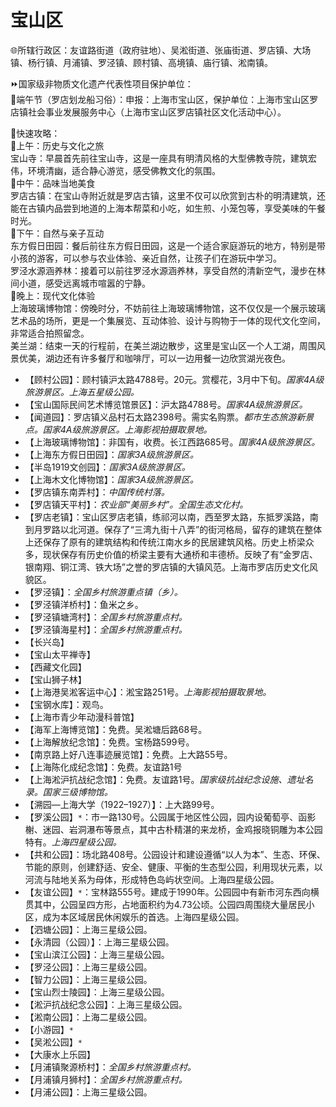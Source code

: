 # 宝山区  
🌐所辖行政区：友谊路街道（政府驻地）、吴淞街道、张庙街道、罗店镇、大场镇、杨行镇、月浦镇、罗泾镇、顾村镇、高境镇、庙行镇、淞南镇。  

⏩国家级非物质文化遗产代表性项目保护单位：  
🔸端午节（罗店划龙船习俗）：申报：上海市宝山区，保护单位：上海市宝山区罗店镇社会事业发展服务中心（上海市宝山区罗店镇社区文化活动中心）。  

🧭快速攻略：  
🔸上午：历史与文化之旅  
宝山寺：早晨首先前往宝山寺，这是一座具有明清风格的大型佛教寺院，建筑宏伟，环境清幽，适合静心游览，感受佛教文化的氛围。  
🔸中午：品味当地美食  
罗店古镇：在宝山寺附近就是罗店古镇，这里不仅可以欣赏到古朴的明清建筑，还能在古镇内品尝到地道的上海本帮菜和小吃，如生煎、小笼包等，享受美味的午餐时光。  
🔸下午：自然与亲子互动  
东方假日田园：餐后前往东方假日田园，这是一个适合家庭游玩的地方，特别是带小孩的游客，可以参与农业体验、亲近自然，让孩子们在游玩中学习。  
罗泾水源涵养林：接着可以前往罗泾水源涵养林，享受自然的清新空气，漫步在林间小道，感受远离城市喧嚣的宁静。  
🔸晚上：现代文化体验  
上海玻璃博物馆：傍晚时分，不妨前往上海玻璃博物馆，这不仅仅是一个展示玻璃艺术品的场所，更是一个集展览、互动体验、设计与购物于一体的现代文化空间，非常适合拍照留念。  
美兰湖：结束一天的行程前，在美兰湖边散步，这里是宝山区一个人工湖，周围风景优美，湖边还有许多餐厅和咖啡厅，可以一边用餐一边欣赏湖光夜色。  

* 【顾村公园】：顾村镇沪太路4788号。20元。赏樱花，3月中下旬。*国家4A级旅游景区。上海五星级公园。*  
* 【宝山国际民间艺术博览馆景区】：沪太路4788号。*国家4A级旅游景区。*  
* 【闻道园】：罗店镇义品村石太路2398号。需实名购票。*都市生态旅游新景点。国家4A级旅游景区。上海影视拍摄取景地。*  
* 【上海玻璃博物馆】：非国有，收费。长江西路685号。*国家4A级旅游景区。*  
* 【上海东方假日田园】：*国家3A级旅游景区。*  
* 【半岛1919文创园】：*国家3A级旅游景区。*  
* 【上海木文化博物馆】：*国家3A级旅游景区。*  
* 【罗店镇东南弄村】：*中国传统村落。*  
* 【罗店镇天平村】：*农业部“美丽乡村”。全国生态文化村。*  
* 【罗店老镇】：宝山区罗店老镇，练祁河以南，西至罗太路，东抵罗溪路，南到月罗路以北河道。保存了“三湾九街十八弄”的街河格局，留存的建筑在整体上还保存了原有的建筑结构和传统江南水乡的民居建筑风格。历史上桥梁众多，现状保存有历史价值的桥梁主要有大通桥和丰德桥。反映了有“金罗店、银南翔、铜江湾、铁大场”之誉的罗店镇的大镇风范。上海市罗店历史文化风貌区。  
* 【罗泾镇】：*全国乡村旅游重点镇（乡）。*  
* 【罗泾镇洋桥村】：鱼米之乡。  
* 【罗泾镇塘湾村】：*全国乡村旅游重点村。*  
* 【罗泾镇海星村】：*全国乡村旅游重点村。*  
* 【长兴岛】  
* 【宝山太平禅寺】  
* 【西藏文化园】  
* 【宝山狮子林】  
* 【上海港吴淞客运中心】：淞宝路251号。*上海影视拍摄取景地。*  
* 【宝钢水库】：观鸟。  
* 【上海市青少年动漫科普馆】  
* 【海军上海博览馆】：免费。吴淞塘后路68号。  
* 【上海解放纪念馆】：免费。宝杨路599号。  
* 【南京路上好八连事迹展览馆】：免费。上大路55号。  
* 【上海陈化成纪念馆】：免费。友谊路1号  
* 【上海淞沪抗战纪念馆】：免费。友谊路1号。*国家级抗战纪念设施、遗址名录。国家三级博物馆。*  
* 【溯园—上海大学（1922–1927）】：上大路99号。  
* 【罗溪公园】`*`：市一路130号。公园属于地区性公园，园内设葡萄亭、函影榭、迷园、岩洞瀑布等景点，其中古朴精湛的来龙桥，金鸡报晓铜雕为本公园特有。*上海四星级公园。*  
* 【共和公园】：场北路408号。公园设计和建设遵循“以人为本”、生态、环保、节能的原则，创建舒适、安全、健康、平衡的生态型公园，利用现状元素，以河流与陆地关系为母体，形成特色岛屿状空间。上海四星级公园。  
* 【友谊公园】`*`：宝林路555号。建成于1990年。公园园中有新市河东西向横贯其中，公园呈四方形，占地面积约为4.73公顷。公园四周围绕大量居民小区，成为本区域居民休闲娱乐的首选。上海四星级公园。  
* 【泗塘公园】：上海三星级公园。  
* 【永清园（公园）】：上海三星级公园。  
* 【宝山滨江公园】：上海三星级公园。  
* 【罗泾公园】：上海三星级公园。  
* 【智力公园】：上海三星级公园。  
* 【宝山烈士陵园】：上海三星级公园。  
* 【淞沪抗战纪念公园】：上海三星级公园。  
* 【淞南公园】：上海二星级公园。  
* 【小游园】`*`  
* 【吴淞公园】`*`  
* 【大康水上乐园】  
* 【月浦镇聚源桥村】：*全国乡村旅游重点村。*  
* 【月浦镇月狮村】：*全国乡村旅游重点村。*  
* 【月浦公园】：上海三星级公园。  
<!-- Last processed: 2025-07-22 03:44:22 -->
